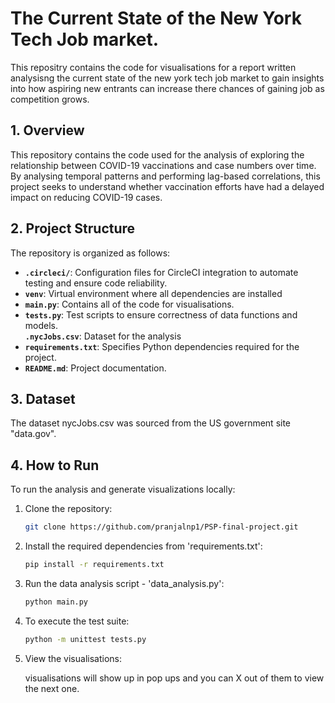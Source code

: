 # The Current State of the New York Tech Job market.
This repositry contains the code for visualisations for a report written analysisng the current state of the new york tech job market to gain insights into how aspiring new entrants can increase there chances of gaining job as competition grows. 

## 1. Overview  
This repository contains the code used for the analysis of exploring the relationship between COVID-19 vaccinations and case numbers over time. By analysing temporal patterns and performing lag-based correlations, this project seeks to understand whether vaccination efforts have had a delayed impact on reducing COVID-19 cases.  


## 2. Project Structure  
The repository is organized as follows:  

- **`.circleci/`**: Configuration files for CircleCI integration to automate testing and ensure code reliability.  
- **`venv`**: Virtual environment where all dependencies are installed  
- **`main.py`**: Contains all of the code for visualisations.
- **`tests.py`**: Test scripts to ensure correctness of data functions and models.  
 **`.nycJobs.csv`**: Dataset for the analysis  
- **`requirements.txt`**: Specifies Python dependencies required for the project.  
- **`README.md`**: Project documentation.  

## 3. Dataset  
The dataset nycJobs.csv was sourced from the US government site "data.gov".


## 4. How to Run  
To run the analysis and generate visualizations locally:  

1. Clone the repository:  
    ```bash
    git clone https://github.com/pranjalnp1/PSP-final-project.git

2. Install the required dependencies from 'requirements.txt':
    ```bash
    pip install -r requirements.txt

4. Run the data analysis script - 'data_analysis.py':
   ```bash
   python main.py

6. To execute the test suite:
    ```bash
    python -m unittest tests.py

7. View the visualisations:

   visualisations will show up in pop ups and you can X out of them to view the next one.